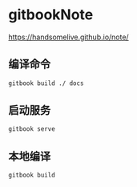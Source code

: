 # gitbookNote
https://handsomelive.github.io/note/
## 编译命令
```sh
gitbook build ./ docs
```
## 启动服务
```sh
gitbook serve
```
## 本地编译
```sh
gitbook build
```
